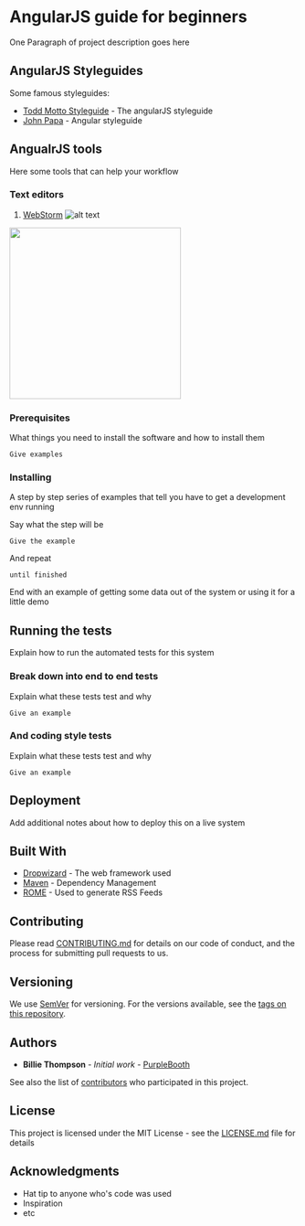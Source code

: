 # AngularJS guide for beginners

One Paragraph of project description goes here

## AngularJS Styleguides

Some famous styleguides:

* [Todd Motto Styleguide](https://github.com/toddmotto/angularjs-styleguide/) - The angularJS styleguide
* [John Papa](https://github.com/johnpapa/angular-styleguide/) - Angular styleguide

## AngualrJS tools

Here some tools that can help your workflow

### Text editors

1. [WebStorm](https://www.jetbrains.com/webstorm/)
![alt text](https://www.jetbrains.com/webstorm/img/screenshots/webstorm-main.png)
<img src="https://www.jetbrains.com/webstorm/img/screenshots/webstorm-main.png" width="300">

### Prerequisites

What things you need to install the software and how to install them

```
Give examples
```

### Installing

A step by step series of examples that tell you have to get a development env running

Say what the step will be

```
Give the example
```

And repeat

```
until finished
```

End with an example of getting some data out of the system or using it for a little demo

## Running the tests

Explain how to run the automated tests for this system

### Break down into end to end tests

Explain what these tests test and why

```
Give an example
```

### And coding style tests

Explain what these tests test and why

```
Give an example
```

## Deployment

Add additional notes about how to deploy this on a live system

## Built With

* [Dropwizard](http://www.dropwizard.io/1.0.2/docs/) - The web framework used
* [Maven](https://maven.apache.org/) - Dependency Management
* [ROME](https://rometools.github.io/rome/) - Used to generate RSS Feeds

## Contributing

Please read [CONTRIBUTING.md](https://gist.github.com/PurpleBooth/b24679402957c63ec426) for details on our code of conduct, and the process for submitting pull requests to us.

## Versioning

We use [SemVer](http://semver.org/) for versioning. For the versions available, see the [tags on this repository](https://github.com/your/project/tags). 

## Authors

* **Billie Thompson** - *Initial work* - [PurpleBooth](https://github.com/PurpleBooth)

See also the list of [contributors](https://github.com/your/project/contributors) who participated in this project.

## License

This project is licensed under the MIT License - see the [LICENSE.md](LICENSE.md) file for details

## Acknowledgments

* Hat tip to anyone who's code was used
* Inspiration
* etc


